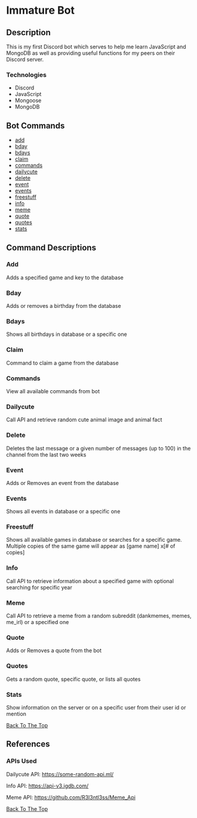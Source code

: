 # Immature Bot

## Description
This is my first Discord bot which serves to help me learn JavaScript and MongoDB as well as providing useful functions for my peers on their Discord server. 

### Technologies
- Discord
- JavaScript
- Mongoose
- MongoDB

## Bot Commands
- [add](#add)
- [bday](#bday)
- [bdays](#bdays)
- [claim](#claim)
- [commands](#commands)
- [dailycute](#dailycute)
- [delete](#delete)
- [event](#event)
- [events](#events)
- [freestuff](#freestuff)
- [info](#info)
- [meme](#meme)
- [quote](#quote)
- [quotes](#quotes)
- [stats](#stats)

## Command Descriptions
### Add
Adds a specified game and key to the database
### Bday
Adds or removes a birthday from the database
### Bdays
Shows all birthdays in database or a specific one
### Claim
Command to claim a game from the database
### Commands
View all available commands from bot
### Dailycute
Call API and retrieve random cute animal image and animal fact
### Delete
Deletes the last message or a given number of messages (up to 100) in the channel from the last two weeks
### Event
Adds or Removes an event from the database
### Events
Shows all events in database or a specific one
### Freestuff
Shows all available games in database or searches for a specific game. Multiple copies of the same game will appear as [game name] x[# of copies]
### Info
Call API to retrieve information about a specified game with optional searching for specific year
### Meme
Call API to retrieve a meme from a random subreddit (dankmemes, memes, me_irl) or a specified one
### Quote
Adds or Removes a quote from the bot
### Quotes
Gets a random quote, specific quote, or lists all quotes
### Stats
Show information on the server or on a specific user from their user id or mention

[Back To The Top](#Immature-Bot)

## References
### APIs Used
Dailycute API: 	https://some-random-api.ml/

Info API: https://api-v3.igdb.com/

Meme API: https://github.com/R3l3ntl3ss/Meme_Api

[Back To The Top](#Immature-Bot)



